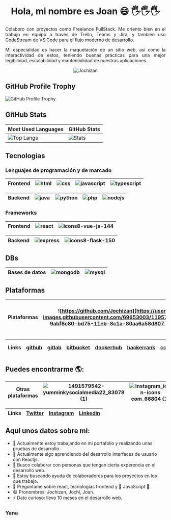 <h1 align='center'> Hola, mi nombre es Joan 😄 🖐️🖐️🖐️ </h1>

<p align='justify'>
Colaboro con proyectos como Freelance FullStack. Me oriento bien en el trabajo en equipo a través de Trello, Teams y Jira, y también uso CodeStream de VS Code para el flujo moderno de desarrollo. 
</p>
<p align='justify'>
Mi especialidad es hacer la maquetación de un sitio web, así como la interactividad de estos, teniendo buenas prácticas para una mejor legibilidad, escalabilidad y mantenibilidad de nuestras aplicaciones.
</p>

<p align='center'>
  <img src='https://user-images.githubusercontent.com/69653003/112893349-2bdcf480-90a0-11eb-996e-89f6c7254ab5.jpg' alt='Jochizan'/>
</p>

## GitHub Profile Trophy

![GitHub Profile Trophy](https://github-profile-trophy.vercel.app/?username=Jochizan&theme=darkhub&margin-w=45)

## GitHub Stats

| Most Used Languages | GitHub Stats |
| ------------------- | ------------ |
| ![Top Langs](https://github-readme-stats.vercel.app/api/top-langs/?username=Jochizan&show_icons=true&hide_title=true&hide_border=true&bg_color=0d1117&text_color=f0f6fc&layout=compact) | ![Stats](https://github-readme-stats.vercel.app/api/?username=Jochizan&show_icons=true&hide_title=true&hide_border=true&bg_color=0d1117&text_color=f0f6fc) |

## Tecnologías

### Lenguajes de programación y de marcado

| Frontend | ![html](https://user-images.githubusercontent.com/69653003/119570219-6ea40b80-bd75-11eb-8703-4e7996ff4d90.png) | ![css](https://user-images.githubusercontent.com/69653003/119570225-719efc00-bd75-11eb-90b3-97c9e0affea8.png) | ![javascript](https://user-images.githubusercontent.com/69653003/119570226-72379280-bd75-11eb-8c56-b41dae8d385d.png) | ![typescript](https://user-images.githubusercontent.com/69653003/119570234-75328300-bd75-11eb-8c43-63ec8a2ffbfe.png) |
| -------- | -------- | -------- | -------- | -------- |

| Backend | ![java](https://user-images.githubusercontent.com/69653003/119570286-84193580-bd75-11eb-9297-dc3cd31a9084.png) | ![python](https://user-images.githubusercontent.com/69653003/119657705-de57dc00-bdf1-11eb-9523-e3150af482a4.png) | ![php](https://user-images.githubusercontent.com/69653003/119570261-7e235480-bd75-11eb-8335-05aed9beef90.png) |  ![nodejs](https://user-images.githubusercontent.com/69653003/119570255-7c599100-bd75-11eb-89ed-fe05b7c15eae.png) |
| ------- | ------- | ------- | ------- | ------- |

### Frameworks

| Frontend | ![react](https://user-images.githubusercontent.com/69653003/119570239-76fc4680-bd75-11eb-8baf-90413ae3c8f4.png) | ![icons8-vue-js-144](https://user-images.githubusercontent.com/69653003/127247139-70b8894c-7469-4d73-94e8-b01f753ec28d.png) |
| -------- | -------- | -------- |

| Backend | ![express](https://user-images.githubusercontent.com/69653003/119570283-83809f00-bd75-11eb-85fc-703f48ae74f1.png) | ![icons8-flask-150](https://user-images.githubusercontent.com/69653003/127247175-50742cc5-f98c-4048-9044-dd75acfbe679.png) |
| -------- | -------- | -------- |

## DBs

| Bases de datos | ![mongodb](https://user-images.githubusercontent.com/69653003/119570307-8bd8da00-bd75-11eb-9249-609a55234c35.png) | ![mysql](https://user-images.githubusercontent.com/69653003/119570309-8c717080-bd75-11eb-9ae0-d69e4cc630b4.png) |
| -------- | -------- | -------- |

## Plataformas

| Plataformas | ![https://github.com/Jochizan](https://user-images.githubusercontent.com/69653003/119570342-9abf8c80-bd75-11eb-8c1a-80aa6a58d807.png) | ![file_type_gitlab_icon_130579](https://user-images.githubusercontent.com/69653003/127249186-b16eeece-f608-45f1-8814-8fda596b936a.png) | ![bitbucket_icon_130979](https://user-images.githubusercontent.com/69653003/127249037-88a53fc7-803a-4684-b146-f3142236a2ee.png) | ![https://hub.docker.com/u/jochizan](https://user-images.githubusercontent.com/69653003/127245663-faa65a97-371f-45a2-9f60-e361d158332f.png) | ![https://www.hackerrank.com/Jochizan](https://user-images.githubusercontent.com/69653003/127247665-4bba2f77-a30d-4be8-aeb6-98ada884da4c.png) | ![https://codeforces.com/profile/remnyachizot2015](https://user-images.githubusercontent.com/69653003/127247308-126128b5-d8c1-4919-95a0-0f8ab7127f33.png) | ![https://developers.google.com/profile/u/100596963017130784226?utm_source=developers.google.com](https://user-images.githubusercontent.com/69653003/127247609-e89a75a0-83ae-4b15-ba24-2e99c0796c6c.png) |
| -------- | -------- | -------- | -------- | -------- | -------- | -------- | -------- |

| Links | [github](https://github.com/Jochizan) | [gitlab](https://gitlab.com/Jochizan) | [bitbucket](https://bitbucket.org/Jochizan/) | [dockerhub](https://hub.docker.com/u/jochizan) | [hackerrank](https://www.hackerrank.com/Jochizan) | [codeforces](https://codeforces.com/profile/remnyachizot2015) | [google developers](https://developers.google.com/profile/u/100596963017130784226?utm_source=developers.google.com) |
| -------- | -------- | -------- | -------- | -------- | -------- | -------- | -------- |

## Puedes encontrarme 🌎:

| Otras plataformas | ![1491579542-yumminkysocialmedia22_83078 (1)](https://user-images.githubusercontent.com/69653003/127248623-11d41aa6-1c1a-4919-bb3d-39146a420430.png) | ![Instagram_icon-icons com_66804 (1)](https://user-images.githubusercontent.com/69653003/127248655-db935cb6-4911-408b-9e7f-9b9691a96f38.png) | ![linkedin_icon-icons com_53609](https://user-images.githubusercontent.com/69653003/127248704-fa23bf1a-14a6-4a60-8575-ebbc9816edf7.png) |
| -------- | -------- | -------- | -------- |

| Links | [Twitter](https://twitter.com/@Jochizan) | [Instagram](https://www.instagram.com/jochizan/) | [Linkedin](https://www.linkedin.com/in/joan-roca-hormaza-9a8b861b7/) |
| -------- | -------- | -------- | -------- |

## Aquí unos datos sobre mi:

- 🔭 Actualmente estoy trabajando en mi portafolio y realizando unas pruebas de desarrollo.
- 🌱 Actualmente sigo aprendiendo del desarrollo interfaces de usuario con Reactjs.
- 👯 Busco colaborar con personas que tengan cierta experencia en el desarrollo web.
- 🤔 Estoy buscando ayuda de colaboradores para los proyectos en los que trabajo.
- 💬 Pregúntame sobre react, tecnologías frontend y 💖 JavaScript 💙.
- 😄 Pronombres: Jochizan, Jochi, Joan.
- ⚡ Dato curioso: llevo 10 meses en el desarrollo web.

### Yana
